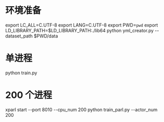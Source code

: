 # 环境准备
export LC_ALL=C.UTF-8
export LANG=C.UTF-8
export PWD=`pwd`
export LD_LIBRARY_PATH=$LD_LIBRARY_PATH:./lib64
python yml_creator.py --dataset_path $PWD/data


# 单进程
python train.py


# 200 个进程
xparl start --port 8010 --cpu_num 200
python train_parl.py --actor_num 200

